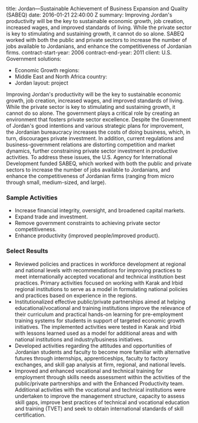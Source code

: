 
title: Jordan—Sustainable Achievement of Business Expansion and Quality (SABEQ)
date: 2016-01-21 22:40:00 Z
summary: Improving Jordan's productivity will be the key to sustainable economic growth,
  job creation, increased wages, and improved standards of living. While the private
  sector is key to stimulating and sustaining growth, it cannot do so alone. SABEQ
  worked with both the public and private sectors to increase the number of jobs available
  to Jordanians, and enhance the competitiveness of Jordanian firms.
contract-start-year: 2006
contract-end-year: 2011
client: U.S. Government
solutions:
- Economic Growth
regions:
- Middle East and North Africa
country:
- Jordan
layout: project


Improving Jordan's productivity will be the key to sustainable economic growth, job creation, increased wages, and improved standards of living. While the private sector is key to stimulating and sustaining growth, it cannot do so alone. The government plays a critical role by creating an environment that fosters private sector excellence. Despite the Government of Jordan's good intentions and various strategic plans for improvement, the Jordanian bureaucracy increases the costs of doing business, which, in turn, discourages private investment. In addition, current regulations and business-government relations are distorting competition and market dynamics, further constraining private sector investment in productive activities. To address these issues, the U.S. Agency for International Development funded SABEQ, which worked with both the public and private sectors to increase the number of jobs available to Jordanians, and enhance the competitiveness of Jordanian firms (ranging from micro through small, medium-sized, and large).

### Sample Activities

* Increase financial integrity, oversight, and broadened capital markets.
* Expand trade and investment.
* Remove government constraints to achieving private sector competitiveness.
* Enhance productivity (improved people/improved product).

### Select Results

* Reviewed policies and practices in workforce development at regional and national levels with recommendations for improving practices to meet internationally accepted vocational and technical institution best practices. Primary activities focused on working with Karak and Irbid regional institutions to serve as a model in formulating national policies and practices based on experience in the regions.
* Institutionalized effective public/private partnerships aimed at helping educational/vocational and training institutions improve the relevance of their curriculum and practical hands-on learning for pre-employment training systems for students in support of targeted economic growth initiatives. The implemented activities were tested in Karak and Irbid with lessons learned used as a model for additional areas and with national institutions and industry/business initiatives.
* Developed activities regarding the attitudes and opportunities of Jordanian students and faculty to become more familiar with alternative futures through internships, apprenticeships, faculty to factory exchanges, and skill gap analysis at firm, regional, and national levels.
* Improved and enhanced vocational and technical training for employment through skills needs assessment within the activities of the public/private partnerships and with the Enhanced Productivity team. Additional activities with the vocational and technical institutions were undertaken to improve the management structure, capacity to assess skill gaps, improve best practices of technical and vocational education and training (TVET) and seek to obtain international standards of skill certification.
